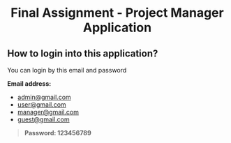 # <center> Final Assignment - Project Manager Application</center>

## How to login into this application?

You can login by this email and password

**Email address:**

-   admin@gmail.com
-   user@gmail.com
-   manager@gmail.com
-   guest@gmail.com

> **Password: 123456789**
